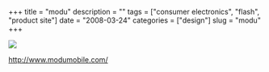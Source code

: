 +++
title = "modu"
description = ""
tags = ["consumer electronics", "flash", "product site"]
date = "2008-03-24"
categories = ["design"]
slug = "modu"
+++


 

  <div id="screens-thumbs" class="clearfix">
    <div class="txt-center" id="design-submission"><a href="http://www.modumobile.com/"><img id='bluga-thumbnail-784' class='bluga-thumbnail large' src='//konigi.com/media/bluga/
wt47f276ac6efbe_0.jpg'/></a></div>  
  </div>   
<p><a href="http://www.modumobile.com/">http://www.modumobile.com/</a></p>




